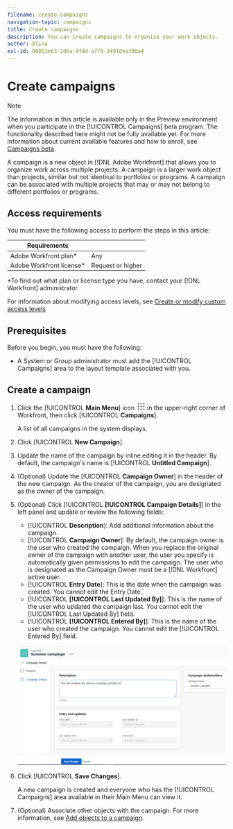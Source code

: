 ```yaml
---
filename: create-campaigns
navigation-topic: campaigns
title: Create campaigns
description: You can create campaigns to organize your work objects.
author: Alina
exl-id: 08853e63-2d6a-4f4d-a7f0-34910ea390a4
---
```

# Create campaigns

>[!NOTE]
>
><span class="preview">The information in this article is available only in the Preview environment when you participate in the [!UICONTROL Campaigns] beta program. The functionality described here might not be fully available yet. For more information about current available features and how to enroll, see  [Campaigns beta](../../product-announcements/betas/campaign-object-beta.md).</span>

A campaign is a new object in [!DNL Adobe Workfront] that allows you to organize work across multiple projects. A campaign is a larger work object than projects, similar but not identical to portfolios or programs.  A campaign can be  associated with multiple projects that may or may not belong to different portfolios or programs.

## Access requirements

You must have the following access to perform the steps in this article:

| Requirements |  |
|--------------------------|-------------------|
| Adobe Workfront plan* | Any |
| Adobe Workfront license* | Request or higher |

*To find out what plan or license type you have, contact your [!DNL Workfront] administrator.

For information about modifying access levels, see [Create or modify custom access levels](../../administration-and-setup/add-users/configure-and-grant-access/create-modify-access-levels.md)

<!--
When the access, permissions will be implemented for above, replace that *sentence under the table with this; 
*To find out what plan, license type, or access you have, contact your Workfront administrator.
-->

## Prerequisites

Before you begin, you must have the following:

* A System or Group administrator must add the [!UICONTROL Campaigns] area to the layout template associated with you.

## Create a campaign

1. Click the [!UICONTROL **Main Menu**] icon ![](assets/main-menu-icon.png) in the upper-right corner of Workfront, then click [!UICONTROL **Campaigns**].

   A list of all campaigns in the system displays.
1. Click [!UICONTROL **New Campaign**].
1. Update the name of the campaign by inline editing it in the header. By default, the campaign's name is [!UICONTROL **Untitled Campaign**].
1. (Optional) Update the [!UICONTROL **Campaign Owner**] in the header of the new campaign. As the creator of the campaign, you are designated as the owner of the campaign.
1. (Optional) Click [!UICONTROL **[!UICONTROL Campaign Details]**] in the left panel and update or review the following fields:
   * [!UICONTROL **Description**]: Add additional information about the campaign.
   * [!UICONTROL **Campaign Owner**]: By default, the campaign owner is the user who created the campaign. When you replace the original owner of the campaign with another user, the user you specify is automatically given permissions to edit the campaign. The user who is designated as the Campaign Owner must be a [!DNL Workfront] active user.
   * [!UICONTROL **Entry Date**]: This is the date when the campaign was created. You cannot edit the Entry Date.
   * [!UICONTROL **[!UICONTROL Last Updated By]**]: This is the name of the user who updated the campaign last. You cannot edit the [!UICONTROL Last Updated By] field.
   * [!UICONTROL **[!UICONTROL Entered By]**]: This is the name of the user who created the campaign. You cannot edit the [!UICONTROL Entered By] field.

   ![](assets/campaign-details-page-with-description.png)

1. Click [!UICONTROL **Save Changes**].

   A new campaign is created and everyone who has the [!UICONTROL Campaigns] area available in their Main Menu can view it.
1. (Optional) Associate other objects with the campaign. For more information, see [Add objects to a campaign](add-objects-to-a-campaign.md).

